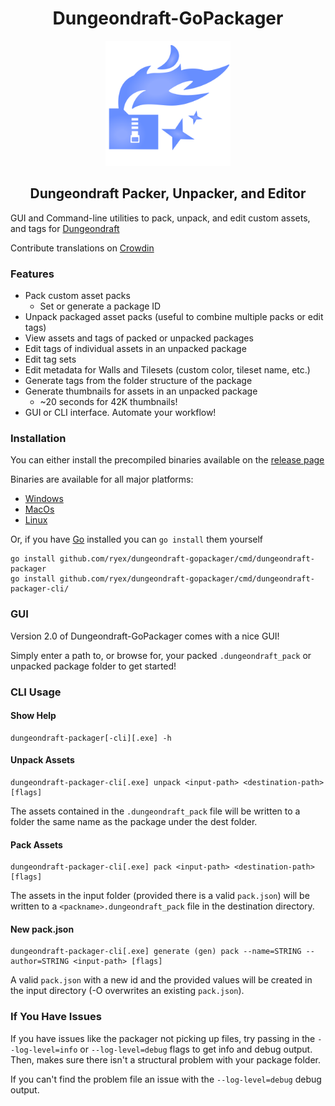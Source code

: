 <div align="center">

# Dungeondraft-GoPackager

  <img src="cmd/dungeondraft-packager/Icon.png" width="200"> 

## Dungeondraft Packer, Unpacker, and Editor

</div>

GUI and Command-line utilities to pack, unpack, and edit custom assets, and tags for [Dungeondraft](https://dungeondraft.net/)

Contribute translations on [Crowdin](https://crowdin.com/project/dundeondraft-gopackager)

### Features

- Pack custom asset packs
  - Set or generate a package ID
- Unpack packaged asset packs (useful to combine multiple packs or edit tags)
- View assets and tags of packed or unpacked packages
- Edit tags of individual assets in an unpacked package
- Edit tag sets
- Edit metadata for Walls and Tilesets (custom color, tileset name, etc.)
- Generate tags from the folder structure of the package
- Generate thumbnails for assets in an unpacked package
  - ~20 seconds for 42K thumbnails!
- GUI or CLI interface. Automate your workflow!


### Installation

You can either install the precompiled binaries available on the [release page](https://github.com/Ryex/Dungeondraft-GoPackager/releases)

Binaries are available for all major platforms:

- [Windows](https://github.com/Ryex/Dungeondraft-GoPackager/releases/latest/download/Dungeondraft-GoPackager-Windows.zip)
- [MacOs](https://github.com/Ryex/Dungeondraft-GoPackager/releases/latest/download/Dungeondraft-GoPackager-macOS.zip)
- [Linux](https://github.com/Ryex/Dungeondraft-GoPackager/releases/latest/download/Dungeondraft-GoPackager-Linux.tar.gz)

Or, if you have [Go](https://go.dev/) installed you can `go install` them yourself

```shell
go install github.com/ryex/dungeondraft-gopackager/cmd/dungeondraft-packager
go install github.com/ryex/dungeondraft-gopackager/cmd/dungeondraft-packager-cli/
```

### GUI
Version 2.0 of Dungeondraft-GoPackager comes with a nice GUI!

Simply enter a path to, or browse for, your packed `.dungeondraft_pack` or unpacked package folder to get started!


<!-- TODO: ADD Nice GUI images -->


### CLI Usage

#### Show Help
```
dungeondraft-packager[-cli][.exe] -h
```

#### Unpack Assets
```
dungeondraft-packager-cli[.exe] unpack <input-path> <destination-path> [flags]
```
The assets contained in the `.dungeondraft_pack`  file will be written to a folder the same name as the package under the dest folder.

#### Pack Assets
```
dungeondraft-packager-cli[.exe] pack <input-path> <destination-path> [flags]
```
The assets in the input folder (provided there is a valid `pack.json`) will be written to a `<packname>.dungeondraft_pack` file in the destination directory.

#### New pack.json
```
dungeondraft-packager-cli[.exe] generate (gen) pack --name=STRING --author=STRING <input-path> [flags]
```
A valid `pack.json` with a new id and the provided values will be created in the input directory (-O overwrites an existing `pack.json`).


### If You Have Issues

If you have issues like the packager not picking up files, try passing in the `--log-level=info` or `--log-level=debug` flags to get info and debug output. Then, makes sure there isn't a structural problem with your package folder.

If you can't find the problem file an issue with the `--log-level=debug` debug output.
